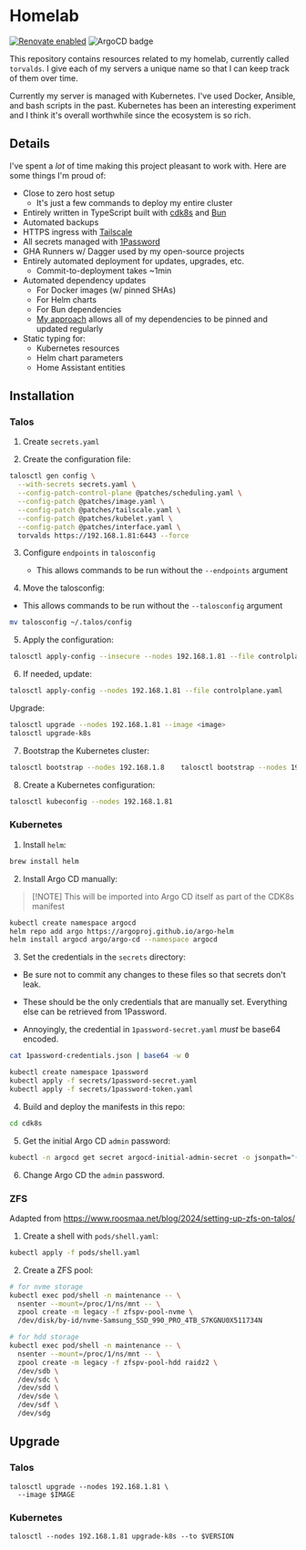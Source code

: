 # Homelab

[![Renovate enabled](https://img.shields.io/badge/renovate-enabled-brightgreen.svg)](https://renovatebot.com/)
![ArgoCD badge](https://argocd.tailnet-1a49.ts.net/api/badge?name=torvalds)

This repository contains resources related to my homelab, currently called
`torvalds`. I give each of my servers a unique name so that I can keep track of
them over time.

Currently my server is managed with Kubernetes. I've used Docker, Ansible, and
bash scripts in the past. Kubernetes has been an interesting experiment and I
think it's overall worthwhile since the ecosystem is so rich.

## Details

I've spent a _lot_ of time making this project pleasant to work with. Here are
some things I'm proud of:

- Close to zero host setup
   - It's just a few commands to deploy my entire cluster
- Entirely written in TypeScript built with [cdk8s](https://cdk8s.io/) and
   [Bun](https://bun.sh/)
- Automated backups
- HTTPS ingress with [Tailscale](https://tailscale.com/)
- All secrets managed with [1Password](https://1password.com/)
- GHA Runners w/ Dagger used by my open-source projects
- Entirely automated deployment for updates, upgrades, etc.
   - Commit-to-deployment takes ~1min
- Automated dependency updates
   - For Docker images (w/ pinned SHAs)
   - For Helm charts
   - For Bun dependencies
   - [My approach](https://github.com/shepherdjerred/homelab/blob/main/src/cdk8s/src/versions.ts)
      allows all of my dependencies to be pinned and updated regularly
- Static typing for:
  - Kubernetes resources
  - Helm chart parameters
  - Home Assistant entities

## Installation

### Talos

1. Create `secrets.yaml`

2. Create the configuration file:

```bash
talosctl gen config \
  --with-secrets secrets.yaml \
  --config-patch-control-plane @patches/scheduling.yaml \
  --config-patch @patches/image.yaml \
  --config-patch @patches/tailscale.yaml \
  --config-patch @patches/kubelet.yaml \
  --config-patch @patches/interface.yaml \
  torvalds https://192.168.1.81:6443 --force

```

3. Configure `endpoints` in `talosconfig`

   - This allows commands to be run without the `--endpoints` argument

4. Move the talosconfig:

- This allows commands to be run without the `--talosconfig` argument

```bash
mv talosconfig ~/.talos/config

```

5. Apply the configuration:

```bash
talosctl apply-config --insecure --nodes 192.168.1.81 --file controlplane.yaml

```

6. If needed, update:

```bash
talosctl apply-config --nodes 192.168.1.81 --file controlplane.yaml

```

Upgrade:

```bash
talosctl upgrade --nodes 192.168.1.81 --image <image>
talosctl upgrade-k8s

```

7. Bootstrap the Kubernetes cluster:

```bash
talosctl bootstrap --nodes 192.168.1.8    talosctl bootstrap --nodes 192.168.1.811

```

8. Create a Kubernetes configuration:

```bash
talosctl kubeconfig --nodes 192.168.1.81

```

### Kubernetes

1. Install `helm`:

```bash
brew install helm

```

2. Install Argo CD manually:

> [!NOTE] This will be imported into Argo CD itself as part of the CDK8s
> manifest

```bash
kubectl create namespace argocd
helm repo add argo https://argoproj.github.io/argo-helm
helm install argocd argo/argo-cd --namespace argocd

```

3. Set the credentials in the `secrets` directory:

- Be sure not to commit any changes to these files so that secrets don't
   leak.

- These should be the only credentials that are manually set. Everything else
   can be retrieved from 1Password.

- Annoyingly, the credential in `1password-secret.yaml` _must_ be base64
encoded.

```bash
cat 1password-credentials.json | base64 -w 0

```

```bash
kubectl create namespace 1password
kubectl apply -f secrets/1password-secret.yaml
kubectl apply -f secrets/1password-token.yaml

```

4. Build and deploy the manifests in this repo:

```bash
cd cdk8s

```

5. Get the initial Argo CD `admin` password:

```bash
kubectl -n argocd get secret argocd-initial-admin-secret -o jsonpath="{.data.password}" | base64 -d

```

6. Change Argo CD the `admin` password.

### ZFS

Adapted from <https://www.roosmaa.net/blog/2024/setting-up-zfs-on-talos/>

1. Create a shell with `pods/shell.yaml`:

```bash
kubectl apply -f pods/shell.yaml

```

2. Create a ZFS pool:

```bash
# for nvme storage
kubectl exec pod/shell -n maintenance -- \
  nsenter --mount=/proc/1/ns/mnt -- \
  zpool create -m legacy -f zfspv-pool-nvme \
  /dev/disk/by-id/nvme-Samsung_SSD_990_PRO_4TB_S7KGNU0X511734N

# for hdd storage
kubectl exec pod/shell -n maintenance -- \
  nsenter --mount=/proc/1/ns/mnt -- \
  zpool create -m legacy -f zfspv-pool-hdd raidz2 \
  /dev/sdb \
  /dev/sdc \
  /dev/sdd \
  /dev/sde \
  /dev/sdf \
  /dev/sdg

```

## Upgrade

### Talos

```
talosctl upgrade --nodes 192.168.1.81 \
  --image $IMAGE
```

### Kubernetes

```
talosctl --nodes 192.168.1.81 upgrade-k8s --to $VERSION
```
